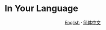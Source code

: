 # In Your Language

<p align="center">
  <a href="https://github.com/resist-js/resist/blob/master/docs/en-US/SECURITY.md"
    >English</a>
  ·
  <a
    href="https://github.com/resist-js/resist/blob/master/docs/zh-CN/SECURITY.md"
    >简体中文</a>
</p>
